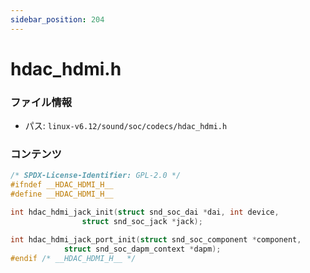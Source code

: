 ```yaml
---
sidebar_position: 204
---
```

# hdac_hdmi.h

### ファイル情報

- パス: `linux-v6.12/sound/soc/codecs/hdac_hdmi.h`

### コンテンツ

```h
/* SPDX-License-Identifier: GPL-2.0 */
#ifndef __HDAC_HDMI_H__
#define __HDAC_HDMI_H__

int hdac_hdmi_jack_init(struct snd_soc_dai *dai, int device,
				struct snd_soc_jack *jack);

int hdac_hdmi_jack_port_init(struct snd_soc_component *component,
			struct snd_soc_dapm_context *dapm);
#endif /* __HDAC_HDMI_H__ */

```
